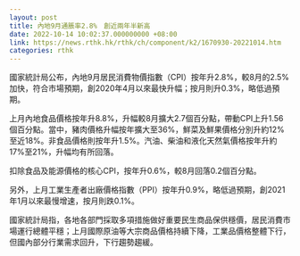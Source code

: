 ```yaml
---
layout: post
title: 內地9月通脹率2.8%　創近兩年半新高
date: 2022-10-14 10:02:37.000000000 +08:00
link: https://news.rthk.hk/rthk/ch/component/k2/1670930-20221014.htm
categories: rthk
---
```


國家統計局公布，內地9月居民消費物價指數（CPI）按年升2.8%，較8月的2.5%加快，符合市場預期，創2020年4月以來最快升幅；按月則升0.3%，略低過預期。

上月內地食品價格按年升8.8%，升幅較8月擴大2.7個百分點，帶動CPI上升1.56個百分點。當中，豬肉價格升幅按年擴大至36%，鮮菜及鮮果價格分別升約12%至近18%。非食品價格則按年升1.5%。汽油、柴油和液化天然氣價格按年升約17%至21%，升幅均有所回落。

扣除食品及能源價格的核心CPI，按年升0.6%，較8月回落0.2個百分點。

另外，上月工業生產者出廠價格指數（PPI）按年升0.9%，略低過預期，創2021年1月以來最慢增速，按月則跌0.1%。

國家統計局指，各地各部門採取多項措施做好重要民生商品保供穩價，居民消費市場運行總體平穩；上月國際原油等大宗商品價格持續下降，工業品價格整體下行，但國內部分行業需求回升，下行趨勢趨緩。
